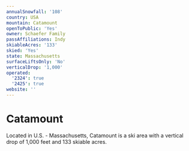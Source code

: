 ```yaml
---
annualSnowfall: '108'
country: USA
mountain: Catamount
openToPublic: 'Yes'
owner: Schaefer Family
passAffiliations: Indy
skiableAcres: '133'
skied: 'Yes'
state: Massachusetts
surfaceLiftsOnly: 'No'
verticalDrop: '1,000'
operated:
  '2324': true
  '2425': true
website: ''
---
```



# Catamount

Located in U.S. - Massachusetts, Catamount is a ski area with a vertical drop of 1,000 feet and 133 skiable acres.
